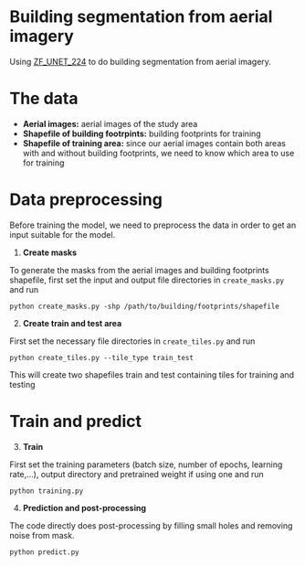 # Building segmentation from aerial imagery
Using [ZF_UNET_224](https://github.com/ZFTurbo/ZF_UNET_224_Pretrained_Model) to do building segmentation from aerial imagery.

# The data
- **Aerial images:** aerial images of the study area
- **Shapefile of building footrpints:** building footprints for training
- **Shapefile of training area:** since our aerial images contain both areas with and without building footprints, we need to know which area to use for training

# Data preprocessing
Before training the model, we need to preprocess the data in order to get an input suitable for the model.

1. **Create masks**

To generate the masks from the aerial images and building footprints shapefile, first set the input and output file directories in ```create_masks.py``` and run

```python create_masks.py -shp /path/to/building/footprints/shapefile```

2. **Create train and test area**

First set the necessary file directories in ```create_tiles.py``` and run

```python create_tiles.py --tile_type train_test```

This will create two shapefiles train and test containing tiles for training and testing

# Train and predict

3. **Train**

First set the training parameters (batch size, number of epochs, learning rate,...), output directory and pretrained weight if using one and run

```python training.py```

4. **Prediction and post-processing**

The code directly does post-processing by filling small holes and removing noise from mask.

```python predict.py```

